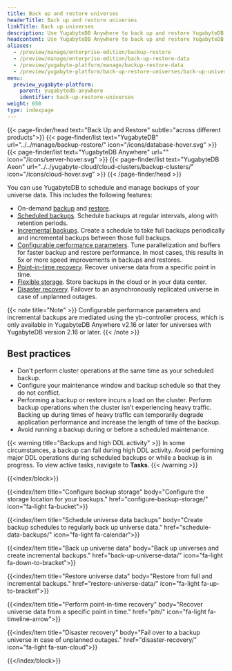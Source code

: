 ```yaml
---
title: Back up and restore universes
headerTitle: Back up and restore universes
linkTitle: Back up universes
description: Use YugabyteDB Anywhere to back up and restore YugabyteDB universe data.
headcontent: Use YugabyteDB Anywhere to back up and restore YugabyteDB universes and data
aliases:
  - /preview/manage/enterprise-edition/backup-restore
  - /preview/manage/enterprise-edition/back-up-restore-data
  - /preview/yugabyte-platform/manage/backup-restore-data
  - /preview/yugabyte-platform/back-up-restore-universes/back-up-universe-data/
menu:
  preview_yugabyte-platform:
    parent: yugabytedb-anywhere
    identifier: back-up-restore-universes
weight: 650
type: indexpage
---
```


{{< page-finder/head text="Back Up and Restore" subtle="across different products">}}
  {{< page-finder/list text="YugabyteDB" url="../../manage/backup-restore/" icon="/icons/database-hover.svg" >}}
  {{< page-finder/list text="YugabyteDB Anywhere" url="" icon="/icons/server-hover.svg" >}}
  {{< page-finder/list text="YugabyteDB Aeon" url="../../yugabyte-cloud/cloud-clusters/backup-clusters/" icon="/icons/cloud-hover.svg" >}}
{{< /page-finder/head >}}

You can use YugabyteDB to schedule and manage backups of your universe data. This includes the following features:

- On-demand [backup](back-up-universe-data/) and [restore](restore-universe-data/).
- [Scheduled backups](schedule-data-backups/). Schedule backups at regular intervals, along with retention periods.
- [Incremental backups](back-up-universe-data/#create-incremental-backups). Create a schedule to take full backups periodically and incremental backups between those full backups.
- [Configurable performance parameters](back-up-universe-data/#configure-backup-performance-parameters). Tune parallelization and buffers for faster backup and restore performance. In most cases, this results in 5x or more speed improvements in backups and restores.
- [Point-in-time recovery](pitr/). Recover universe data from a specific point in time.
- [Flexible storage](configure-backup-storage/). Store backups in the cloud or in your data center.
- [Disaster recovery](disaster-recovery/). Failover to an asynchronously replicated universe in case of unplanned outages.

{{< note title="Note" >}}
Configurable performance parameters and incremental backups are mediated using the yb-controller process, which is only available in YugabyteDB Anywhere v2.16 or later for universes with YugabyteDB version 2.16 or later.
{{< /note >}}

## Best practices

- Don't perform cluster operations at the same time as your scheduled backup.
- Configure your maintenance window and backup schedule so that they do not conflict.
- Performing a backup or restore incurs a load on the cluster. Perform backup operations when the cluster isn't experiencing heavy traffic. Backing up during times of heavy traffic can temporarily degrade application performance and increase the length of time of the backup.
- Avoid running a backup during or before a scheduled maintenance.

{{< warning title="Backups and high DDL activity" >}}
In some circumstances, a backup can fail during high DDL activity. Avoid performing major DDL operations during scheduled backups or while a backup is in progress. To view active tasks, navigate to **Tasks**.
{{< /warning >}}

{{<index/block>}}

  {{<index/item
    title="Configure backup storage"
    body="Configure the storage location for your backups."
    href="configure-backup-storage/"
    icon="fa-light fa-bucket">}}

  {{<index/item
    title="Schedule universe data backups"
    body="Create backup schedules to regularly back up universe data."
    href="schedule-data-backups/"
    icon="fa-light fa-calendar">}}

  {{<index/item
    title="Back up universe data"
    body="Back up universes and create incremental backups."
    href="back-up-universe-data/"
    icon="fa-light fa-down-to-bracket">}}

  {{<index/item
    title="Restore universe data"
    body="Restore from full and incremental backups."
    href="restore-universe-data/"
    icon="fa-light fa-up-to-bracket">}}

  {{<index/item
    title="Perform point-in-time recovery"
    body="Recover universe data from a specific point in time."
    href="pitr/"
    icon="fa-light fa-timeline-arrow">}}

  {{<index/item
    title="Disaster recovery"
    body="Fail over to a backup universe in case of unplanned outages."
    href="disaster-recovery/"
    icon="fa-light fa-sun-cloud">}}

{{</index/block>}}
